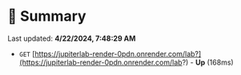 # 📖 Summary
Last updated: **4/22/2024, 7:48:29 AM**

- `GET` [https://jupiterlab-render-0pdn.onrender.com/lab?](https://jupiterlab-render-0pdn.onrender.com/lab?) - **Up** (168ms)
